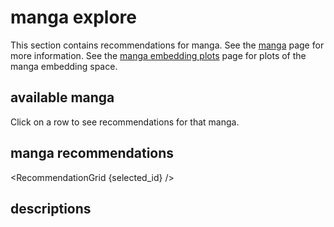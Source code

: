 <script>
    import MangaInfoTable from "./MangaInfoTable.svelte";
    import ModelDescription from "../ModelDescription.md";
    import RecommendationGrid from "./RecommendationGrid.svelte";
    export let data;
    let selected_id = null;

</script>

# manga explore

This section contains recommendations for manga.
See the [manga](/manga) page for more information.
See the [manga embedding plots](/manga/embedding-plots) page for plots of the manga embedding space.

## available manga

Click on a row to see recommendations for that manga.

<MangaInfoTable data={data.manga_info} bind:selected_id />

## manga recommendations

<RecommendationGrid {selected_id} />

## descriptions

<ModelDescription />
